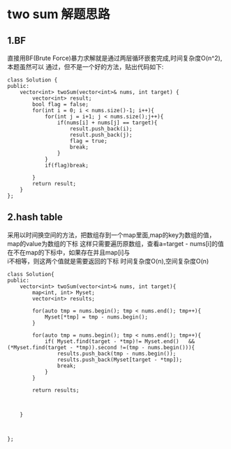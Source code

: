#  two sum 解题思路
## 1.BF
直接用BF(Brute Force)暴力求解就是通过两层循环嵌套完成,时间复杂度O(n^2),本题虽然可以
通过，但不是一个好的方法，贴出代码如下:
```
class Solution {
public:
    vector<int> twoSum(vector<int>& nums, int target) {
        vector<int> result;
        bool flag = false;
        for(int i = 0; i < nums.size()-1; i++){
            for(int j = i+1; j < nums.size();j++){
                if(nums[i] + nums[j] == target){
                    result.push_back(i);
                    result.push_back(j);
                    flag = true;
                    break;
                }
            }
            if(flag)break;
            
        }
        return result;
    }
};
```
## 2.hash table
采用以时间换空间的方法，把数组存到一个map里面,map的key为数组的值，map的value为数组的下标
这样只需要遍历原数组，查看a=target - nums[i]的值在不在map的下标中，如果存在并且map[i]与  
i不相等，则这两个值就是需要返回的下标
时间复杂度O(n),空间复杂度O(n)
```
class Solution{
public:
    vector<int> twoSum(vector<int>& nums, int target){
        map<int, int> Myset;
        vector<int> results;
        
        for(auto tmp = nums.begin(); tmp < nums.end(); tmp++){
            Myset[*tmp] = tmp - nums.begin();
        }
        
        for(auto tmp = nums.begin(); tmp < nums.end(); tmp++){
            if( Myset.find(target - *tmp)!= Myset.end()   && (*Myset.find(target - *tmp)).second !=(tmp - nums.begin())){
                results.push_back(tmp - nums.begin());
                results.push_back(Myset[target - *tmp]);
                break;
            }
        }
        
        return results;
        
        
        
    }
    
    
    
};
```



